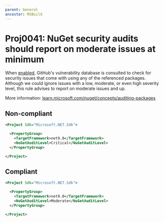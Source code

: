 ```yaml
---
parent: General
ancestor: MSBuild
---
```


# Proj0041: NuGet security audits should report on moderate issues at minimum

When [enabled](Proj0004.md), GitHub's vulnerability database is consulted to
check for security issues that come with using any of the referenced packages.
Although we could ignore issues with a low, moderate, or even high severity
level, this rule advises to report on moderate issues and up.

More information: [learn.microsoft.com/nuget/concepts/auditing-packages](https://learn.microsoft.com/nuget/concepts/auditing-packages)

## Non-compliant
``` xml
<Project Sdk="Microsoft.NET.Sdk">

  <PropertyGroup>
    <TargetFramework>net9.0</TargetFramework>
    <NuGetAuditLevel>Critical</NuGetAuditLevel>
  </PropertyGroup>

</Project>
```

## Compliant
``` xml
<Project Sdk="Microsoft.NET.Sdk">

  <PropertyGroup>
    <TargetFramework>net9.0</TargetFramework>
    <NuGetAuditLevel>Moderate</NuGetAuditLevel>
  </PropertyGroup>

</Project>
```
